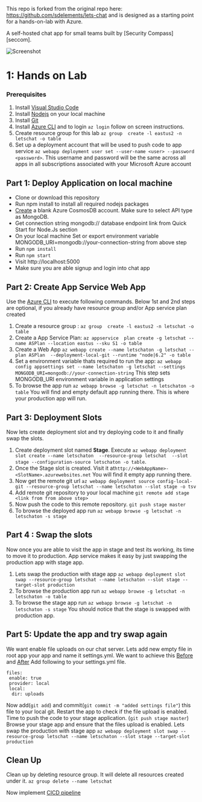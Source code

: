 This repo is forked from the original repo here: https://github.com/sdelements/lets-chat and is designed as a starting point for a hands-on-lab with Azure.

A self-hosted chat app for small teams built by [Security Compass][seccom].

![Screenshot](http://i.imgur.com/C4uMD67.png)



# 1: Hands on Lab
### Prerequisites 

 1. Install [Visual Studio Code](https://code.visualstudio.com/)
 2. Install [Nodejs](https://nodejs.org/en/download/) on your local machine
 3. Install [Git](https://git-scm.com)
 3. Install [Azure CLI](https://docs.microsoft.com/en-us/cli/azure/install-azure-cli?view=azure-cli-latest) and to login `az login` follow on screen instructions.
 4.  Create resource group for this lab `az group  create -l eastus2 -n letschat -o table` 
 5. Set up a deployment account that will be used to push code to app service `az webapp deployment user set --user-name <user> --password <password>`. This username and password will be the same across all apps in all subscriptions associated with your Microsoft Azure account
 
## Part 1: Deploy Application on local machine
 - Clone or download this repository
 - Run npm install to install all required nodejs packages
 - [Create](https://portal.azure.com/#create/Microsoft.DocumentDB) a blank Azure CosmosDB account. Make sure to select API type as MongoDB. 
 - Get connection string mongodb:// database endpoint link from Quick Start for Node.Js section
 - On your local machine Set or export environment variable MONGODB_URI=mongodb://your-connection-string from above step
 - Run `npm install` 
 - Run `npm start`
 - Visit http://localhost:5000
 - Make sure you are able signup and login into chat app
 
 ## Part 2: Create App Service Web App 
 Use the [Azure CLI](https://docs.microsoft.com/en-us/cli/azure/install-azure-cli?view=azure-cli-latest) to execute following commands.
 Below 1st and 2nd  steps are optional, if you already have resource group and/or App service plan created
1. Create a resource group : `az group  create -l eastus2 -n letschat -o table` 
2. Create a App Service Plan: `az appservice  plan create -g letschat --name ASPlan --location eastus --sku S1 -o table `
3. Create a Web App `az webapp create --name letschaton -g letschat --plan ASPlan  --deployment-local-git --runtime "node|6.2" -o table `
4. Set a environment variable thats required to run the app: `az webapp config appsettings set --name letschaton -g letschat --settings MONGODB_URI=mongodb://your-connection-string` This step sets MONGODB_URI environment variable in application settings
6. To browse the app run `az webapp browse -g letschat -n letschaton -o table` You will find and empty default app running there. This is where your production app will run.

## Part 3: Deployment Slots
Now lets create deployment slot and try deploying code to it and finally swap the slots.
1.  Create deployment slot named **Stage**. Execute  `az webapp deployment slot create --name letschaton  --resource-group letschat  --slot stage --configuration-source letschaton -o table`. 
2. Once the Stage slot is created. Visit it  at`http://<WebAppName>-<SlotName>.azurewebsites.net` You will find it empty app running there.  
3.  Now get the remote git url `az webapp deployment source config-local-git --resource-group letschat --name letschaton --slot stage -o tsv`
4. Add remote git repository to your local machine  `git remote add stage <link from from above step>`
5. Now push the code to this remote repository. `git push stage master` 
6. To browse the deployed app run `az webapp browse -g letschat -n letschaton -s stage`

## Part 4 : Swap the slots
Now once you are able to visit the app in stage and test its working, its time to move it to production. App service makes it easy by just swapping the production app with stage app.

 1.  Lets swap the production with stage app `az webapp deployment slot swap --resource-group letschat --name letschaton --slot stage --target-slot production`
 2. To browse the production app run `az webapp browse -g letschat -n letschaton -o table`
 3. To browse the stage app run `az webapp browse -g letschat -n letschaton -s stage` You should notice that the stage is swapped with production app.

## Part 5: Update the app and try swap again
We want enable file uploads on our chat server. Lets add new empty file in root app your app and name it settings.yml. We want to achieve this [Before](https://github.com/krishnaji/lets-chat/blob/master/Before.gif) and [After](https://github.com/krishnaji/lets-chat/blob/master/After.gif)
Add following to your settings.yml file. 
```
files:
 enable: true
 provider: local
 local:
  dir: uploads
   ```

Now add(`git add`) and commit(`git commit -m "added settings file"`) this file to your local git. 
Restart the app to check if the file upload is enabled.
Time to push the code to your stage application. (`git push stage master`)
Browse your stage app and ensure that the files upload is enabled.
Lets swap the production with stage app
 `az webapp deployment slot swap --resource-group letschat --name letschaton --slot stage --target-slot production`



## Clean Up

Clean up by deleting resource group. It will delete all resources created under it.
`az group delete --name letschat`

Now implement [CICD pipeline](https://github.com/krishnaji/CICDLabsHOL)
